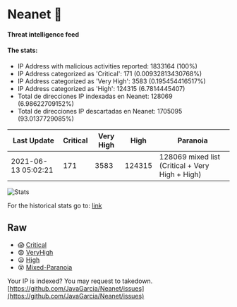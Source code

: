 # Neanet :hocho:
#### Threat intelligence feed
#### The stats:

- IP Address with malicious activities reported: 1833164 (100%)
- IP Address categorized as 'Critical':  171 (0.00932813430768%)
- IP Address categorized as 'Very High':  3583 (0.195454416517%)
- IP Address categorized as 'High':  124315 (6.7814445407)
- Total de direcciones IP indexadas en Neanet:  128069 (6.98622709152%)
- Total de direcciones IP descartadas en Neanet:  1705095 (93.0137729085%)

| Last Update | Critical | Very High | High | Paranoia |
| --- | --- | --- | --- | --- |
| 2021-06-13 05:02:21 | 171 | 3583 | 124315 | 128069 mixed list (Critical + Very High + High)|

![Stats](https://docs.google.com/spreadsheets/d/e/2PACX-1vSnaNMIXVabIpDJjufMlzH7poXnshF3mgd8Is1g9ytUEzVsP5my4Trn8f-xkoLLQ38xpL3HtmUexLo6/pubchart?oid=501124687&format=image)

For the historical stats go to: [link](/stats.csv)
## Raw
- :scream: [Critical](https://raw.githubusercontent.com/JavaGarcia/Neanet/master/blacklists/neanet_critical.txt)
- :fearful: [VeryHigh](https://raw.githubusercontent.com/JavaGarcia/Neanet/master/blacklists/neanet_veryHigh.txtt)
- :frowning: [High](https://raw.githubusercontent.com/JavaGarcia/Neanet/master/blacklists/neanet_high.txt)
- :dizzy_face: [Mixed-Paranoia](https://raw.githubusercontent.com/JavaGarcia/Neanet/master/blacklists/neanet_all.txt)


Your IP is indexed? You may request to takedown. [https://github.com/JavaGarcia/Neanet/issues](https://github.com/JavaGarcia/Neanet/issues)













































































































































































































































































































































































































































































































































































































































































































































































































































































































































































































































































































































































































































































































































































































































































































































































































































































































































































































































































































































































































































































































































































































































































































































































































































































































































































































































































































































































































































































































































































































































































































































































































































































































































































































































































































































































































































































































































































































































































































































































































































































































































































































































































































































































































































































































































































































































































































































































































































































































































































































































































































































































































































































































































































































































































































































































































































































































































































































































































































































































































































































































































































































































































































































































































































































































































































































































































































































































































































































































































































































































































































































































